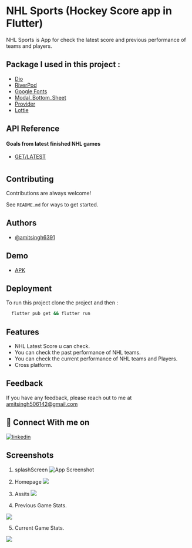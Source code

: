 
# NHL Sports (Hockey Score app in Flutter)

NHL Sports is App for check the latest score and previous performance of teams and players.


## Package I used in this project :

 - [Dio](https://pub.dev/packages/dio)
 - [RiverPod](https://pub.dev/packages/riverpod)
 - [Google Fonts](https://pub.dev/packages/google_fonts)
 - [Modal_Bottom_Sheet](https://pub.dev/packages/modal_bottom_sheet)
 - [Provider](https://pub.dev/packages/provider)
 - [Lottie](https://pub.dev/packages/lottie)
## API Reference

#### Goals from latest finished NHL games


- [GET/LATEST](https://nhl-score-api.herokuapp.com/api/scores/latest)


  
#

  

## Contributing

Contributions are always welcome!

See `README.md` for ways to get started.


  
## Authors

- [@amitsingh6391](https://github.com/amitsingh6391)

  
## Demo


- [APK](https://drive.google.com/file/d/1MQ4vOTk3FFVOjiOk8w2-ZBJumP88-KJc/view?usp=sharing)
  
## Deployment

To run this project
clone the project and then :

```bash
  flutter pub get && flutter run
```

  
## Features


- NHL Latest Score u can check.
- You can check the past performance of NHL teams.
- You can check the current performance of NHL teams and Players.
- Cross platform.

  
## Feedback

If you have any feedback, please reach out to me at amitsingh506142@gmail.com

  
## 🔗 Connect With me on
[![linkedin](https://img.shields.io/badge/linkedin-0A66C2?style=for-the-badge&logo=linkedin&logoColor=white)](https://www.linkedin.com/in/amit-singh-023055193/)


  
## Screenshots


1) splashScreen
![App Screenshot](https://firebasestorage.googleapis.com/v0/b/amitsingh-396e4.appspot.com/o/Simulator%20Screen%20Shot%20-%20iPhone%2011%20-%202021-09-11%20at%2013.37.30.png?alt=media&token=ee72e1cb-c26d-4597-b838-192bd35535dd)

2) Homepage
![](https://firebasestorage.googleapis.com/v0/b/amitsingh-396e4.appspot.com/o/Simulator%20Screen%20Shot%20-%20iPhone%2011%20-%202021-09-11%20at%2013.37.36.png?alt=media&token=cc2b0133-1237-47df-b590-8840f71fa994)  
3) Assits 
![](https://firebasestorage.googleapis.com/v0/b/amitsingh-396e4.appspot.com/o/Simulator%20Screen%20Shot%20-%20iPhone%2011%20-%202021-09-11%20at%2013.37.42.png?alt=media&token=6b8044ef-dd27-45a7-b095-570f80eeb6f5)

4) Previous Game Stats.

![](https://firebasestorage.googleapis.com/v0/b/amitsingh-396e4.appspot.com/o/Simulator%20Screen%20Shot%20-%20iPhone%2011%20-%202021-09-11%20at%2013.37.47.png?alt=media&token=0874fe1e-bbdb-4ac3-b42d-5641b098bed7)

5) Current Game Stats.

![](https://firebasestorage.googleapis.com/v0/b/amitsingh-396e4.appspot.com/o/Simulator%20Screen%20Shot%20-%20iPhone%2011%20-%202021-09-11%20at%2013.37.52.png?alt=media&token=6480b304-809a-41dc-92f2-555f6eb4313c)